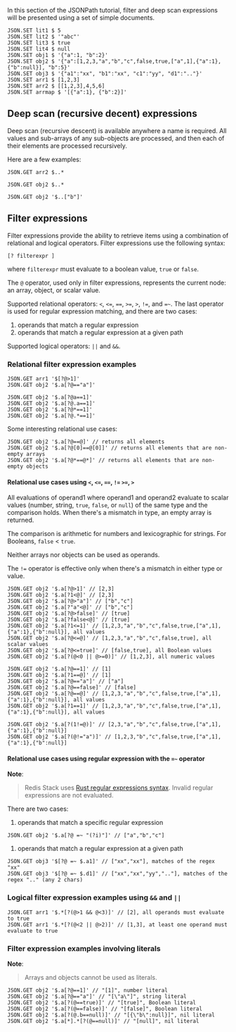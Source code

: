 In this section of the JSONPath tutorial, filter and deep scan expressions will be presented using a set of simple documents.

```redis Load documents
JSON.SET lit1 $ 5
JSON.SET lit2 $ '"abc"'
JSON.SET lit3 $ true
JSON.SET lit4 $ null
JSON.SET obj1 $ '{"a":1, "b":2}'
JSON.SET obj2 $ '{"a":[1,2,3,"a","b","c",false,true,["a",1],{"a":1},{"b":null}], "b":5}'
JSON.SET obj3 $ '{"a1":"xx", "b1":"xx", "c1":"yy", "d1":".."}'
JSON.SET arr1 $ [1,2,3]
JSON.SET arr2 $ [[1,2,3],4,5,6]
JSON.SET arrmap $ '[{"a":1}, {"b":2}]'
```

## Deep scan (recursive decent) expressions

Deep scan (recursive descent) is available anywhere a name is required.
All values and sub-arrays of any sub-objects are processed, and then each of their elements are processed recursively.

Here are a few examples:

```redis Deep scan of a nested array document
JSON.GET arr2 $..*
```

```redis Deep scan of a nested object document
JSON.GET obj2 $..*
```

```redis Deep scan of an object's sub-element b
JSON.GET obj2 '$..["b"]'
```

## Filter expressions

Filter expressions provide the ability to retrieve items using a combination of relational and logical operators.
Filter expressions use the following syntax:

`[? filterexpr ]`

where `filterexpr` must evaluate to a boolean value, `true` or `false`.

The `@` operator, used only in filter expressions, represents the current node: an array, object, or scalar value.

Supported relational operators: `<`, `<=`, `==`, `>=`, `>`, `!=`, and `=~`. The last operator is used for regular expression matching, and there are two cases:

1. operands that match a regular expression
1. operands that match a regular expression at a given path

Supported logical operators: `||` and `&&`.

### Relational filter expression examples

```redis Simple relational filter expressions
JSON.GET arr1 '$[?@>1]'
JSON.GET obj2 '$.a[?@=="a"]'
```

```redis More filter expressions (identical results)
JSON.GET obj2 '$.a[?@a==1]'
JSON.GET obj2 '$.a[?@.a==1]'
JSON.GET obj2 '$.a[?@*==1]'
JSON.GET obj2 '$.a[?@.*==1]'
```

Some interesting relational use cases:

```redis Interesting filter expressions
JSON.GET obj2 '$.a[?@==@]' // returns all elements
JSON.GET obj2 '$.a[?@[0]==@[0]]' // returns all elements that are non-empty arrays
JSON.GET obj2 '$.a[?@*==@*]' // returns all elements that are non-empty objects
```

#### Relational use cases using `<`, `<=`, `==`, `!=` `>=`, `>`

All evaluations of operand1 where operand1 and operand2 evaluate to scalar values (number, string, `true`, `false`, or `null`) of the same type and the comparison holds. When there's a mismatch in type, an empty array is returned.

The comparison is arithmetic for numbers and lexicographic for strings. For Booleans, `false` < `true`.

Neither arrays nor objects can be used as operands.

The `!=` operator is effective only when there's a mismatch in either type or value.

```redis Relational filter expressions using <, <=, >=, and >
JSON.GET obj2 '$.a[?@>1]' // [2,3]
JSON.GET obj2 '$.a[?1<@]' // [2,3]
JSON.GET obj2 '$.a[?@>"a"]' // ["b","c"]
JSON.GET obj2 '$.a[?"a"<@]' // ["b","c"]
JSON.GET obj2 '$.a[?@>false]' // [true]
JSON.GET obj2 '$.a[?false<@]' // [true]
JSON.GET obj2 '$.a[?1<=1]' // [1,2,3,"a","b","c",false,true,["a",1],{"a":1},{"b":null}], all values
JSON.GET obj2 '$.a[?@<=@]' // [1,2,3,"a","b","c",false,true], all scalar values
JSON.GET obj2 '$.a[?@<=true]' // [false,true], all Boolean values
JSON.GET obj2 '$.a[?(@<0 || @>=0)]' // [1,2,3], all numeric values
```

```redis Relational filter expressions using ==
JSON.GET obj2 '$.a[?@==1]' // [1]
JSON.GET obj2 '$.a[?1==@]' // [1]
JSON.GET obj2 '$.a[?@=="a"]' // ["a"]
JSON.GET obj2 '$.a[?@==false]' // [false]
JSON.GET obj2 '$.a[?@==@]' // [1,2,3,"a","b","c",false,true,["a",1],{"a":1},{"b":null}], all values
JSON.GET obj2 '$.a[?1==1]' // [1,2,3,"a","b","c",false,true,["a",1],{"a":1},{"b":null}], all values
```

```redis Relational filter expressions using !=
JSON.GET obj2 '$.a[?(1!=@)]' // [2,3,"a","b","c",false,true,["a",1],{"a":1},{"b":null}]
JSON.GET obj2 '$.a[?(@!="a")]' // [1,2,3,"b","c",false,true,["a",1],{"a":1},{"b":null}]
```

#### Relational use cases using regular expression with the `=~` operator

**Note**:
> Redis Stack uses [Rust regular expressions syntax](https://docs.rs/regex/latest/regex/#syntax). Invalid regular expressions are not evaluated.

There are two cases:

1. operands that match a specific regular expression

```redis Regex expressions using direct match
JSON.GET obj2 '$.a[?@ =~ "(?i)"]' // ["a","b","c"]
```

1. operands that match a regular expression at a given path

```redis Regex expressions using match at a specific path
JSON.GET obj3 '$[?@ =~ $.a1]' // ["xx","xx"], matches of the regex "xx"
JSON.GET obj3 '$[?@ =~ $.d1]' // ["xx","xx","yy",".."], matches of the regex ".." (any 2 chars)
```

### Logical filter expression examples using `&&` and `||`

```redis Logical filter expression examples
JSON.GET arr1 '$.*[?(@>1 && @<3)]' // [2], all operands must evaluate to true
JSON.GET arr1 '$.*[?(@<2 || @>2)]' // [1,3], at least one operand must evaluate to true
```

### Filter expression examples involving literals

**Note**:
> Arrays and objects cannot be used as literals.

```redis Filter expression examples involving literals
JSON.GET obj2 '$.a[?@==1]' // "[1]", number literal
JSON.GET obj2 '$.a[?@=="a"]' // "[\"a\"]", string literal
JSON.GET obj2 '$.a[?(@==true)]' // "[true]", Boolean literal
JSON.GET obj2 '$.a[?(@==false)]' // "[false]", Boolean literal
JSON.GET obj2 '$.a[?(@.b==null)]' // "[{\"b\":null}]", nil literal
JSON.GET obj2 '$.a[*].*[?(@==null)]' // "[null]", nil literal
```